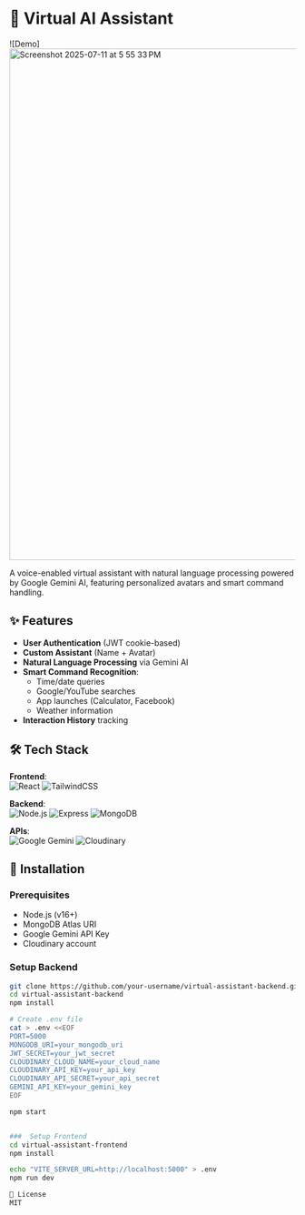 # 🤖 Virtual AI Assistant

![Demo]
<img width="1440" height="900" alt="Screenshot 2025-07-11 at 5 55 33 PM" src="https://github.com/user-attachments/assets/9fdf48eb-da72-413f-b355-0c36e626c97b" />


A voice-enabled virtual assistant with natural language processing powered by Google Gemini AI, featuring personalized avatars and smart command handling.

## ✨ Features
- **User Authentication** (JWT cookie-based)
- **Custom Assistant** (Name + Avatar)
- **Natural Language Processing** via Gemini AI
- **Smart Command Recognition**:
  - Time/date queries
  - Google/YouTube searches
  - App launches (Calculator, Facebook)
  - Weather information
- **Interaction History** tracking

## 🛠 Tech Stack
**Frontend**:  
![React](https://img.shields.io/badge/React-20232A?style=flat&logo=react) 
![TailwindCSS](https://img.shields.io/badge/Tailwind_CSS-38B2AC?style=flat&logo=tailwind-css)

**Backend**:  
![Node.js](https://img.shields.io/badge/Node.js-43853D?style=flat&logo=node.js) 
![Express](https://img.shields.io/badge/Express-000000?style=flat&logo=express) 
![MongoDB](https://img.shields.io/badge/MongoDB-4EA94B?style=flat&logo=mongodb)

**APIs**:  
![Google Gemini](https://img.shields.io/badge/Google_Gemini-4285F4?style=flat&logo=google) 
![Cloudinary](https://img.shields.io/badge/Cloudinary-3448C5?style=flat&logo=cloudinary)

## 🚀 Installation

### Prerequisites
- Node.js (v16+)
- MongoDB Atlas URI
- Google Gemini API Key
- Cloudinary account

###  Setup Backend
```bash
git clone https://github.com/your-username/virtual-assistant-backend.git
cd virtual-assistant-backend
npm install

# Create .env file
cat > .env <<EOF
PORT=5000
MONGODB_URI=your_mongodb_uri
JWT_SECRET=your_jwt_secret
CLOUDINARY_CLOUD_NAME=your_cloud_name
CLOUDINARY_API_KEY=your_api_key
CLOUDINARY_API_SECRET=your_api_secret
GEMINI_API_KEY=your_gemini_key
EOF

npm start


###  Setup Frontend
cd virtual-assistant-frontend
npm install

echo "VITE_SERVER_URL=http://localhost:5000" > .env
npm run dev

📜 License
MIT

